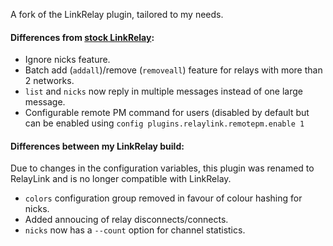 A fork of the LinkRelay plugin, tailored to my needs.

#### Differences from [stock LinkRelay](https://github.com/ProgVal/Supybot-plugins/tree/master/LinkRelay):

* Ignore nicks feature.
* Batch add (`addall`)/remove (`removeall`) feature for relays with more than 2 networks.
* `list` and `nicks` now reply in multiple messages instead of one large message.
* Configurable remote PM command for users (disabled by default but can be enabled using `config plugins.relaylink.remotepm.enable 1`

#### Differences between my LinkRelay build:
Due to changes in the configuration variables, this plugin was renamed to RelayLink and is no longer compatible with LinkRelay.

* `colors` configuration group removed in favour of colour hashing for nicks.
* Added annoucing of relay disconnects/connects.
* `nicks` now has a `--count` option for channel statistics.
